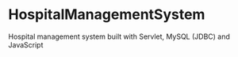# HospitalManagementSystem
Hospital management system built with Servlet, MySQL (JDBC) and JavaScript
